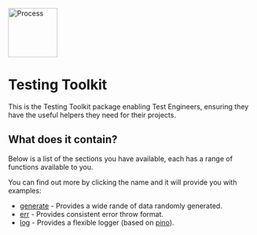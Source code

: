 <img src="https://about.gitlab.com/images/topics/auto-devops.svg" alt="Process" height="100"/>


# Testing Toolkit

This is the Testing Toolkit package enabling Test Engineers, ensuring they have the useful helpers they need for their projects.

## What does it contain?

Below is a list of the sections you have available, each has a range of functions available to you.

You can find out more by clicking the name and it will provide you with examples:

* [generate](documents/generate.md) - Provides a wide rande of data randomly generated.
* [err](documents/err.md) - Provides consistent error throw format.
* [log](documents/log.md) - Provides a flexible logger (based on [pino](https://github.com/pinojs/pino)).